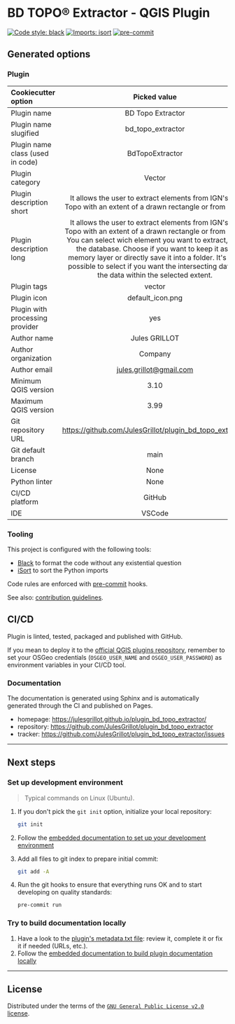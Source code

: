 # BD TOPO® Extractor - QGIS Plugin

[![Code style: black](https://img.shields.io/badge/code%20style-black-000000.svg)](https://github.com/psf/black)
[![Imports: isort](https://img.shields.io/badge/%20imports-isort-%231674b1?style=flat&labelColor=ef8336)](https://pycqa.github.io/isort/)
[![pre-commit](https://img.shields.io/badge/pre--commit-enabled-brightgreen?logo=pre-commit&logoColor=white)](https://github.com/pre-commit/pre-commit)

## Generated options

### Plugin

| Cookiecutter option | Picked value |
| :-- | :--: |
| Plugin name | BD Topo Extractor |
| Plugin name slugified | bd_topo_extractor |
| Plugin name class (used in code) | BdTopoExtractor |
| Plugin category | Vector |
| Plugin description short | It allows the user to extract elements from IGN's BD Topo with an extent of a drawn rectangle or from layer. |
| Plugin description long | It allows the user to extract elements from IGN's BD Topo with an extent of a drawn rectangle or from layer. You can select wich element you want to extract,from the database. Choose if you want to keep it as a memory layer or directly save it into a folder. It's also possible to select if you want the intersecting data or the data within the selected extent. |
| Plugin tags | vector |
| Plugin icon | default_icon.png |
| Plugin with processing provider | yes |
| Author name | Jules GRILLOT |
| Author organization | Company |
| Author email | <jules.grillot@gmail.com> |
| Minimum QGIS version | 3.10 |
| Maximum QGIS version | 3.99 |
| Git repository URL | <https://github.com/JulesGrillot/plugin_bd_topo_extractor> |
| Git default branch | main |
| License | None |
| Python linter | None |
| CI/CD platform | GitHub |
| IDE | VSCode |

### Tooling

This project is configured with the following tools:

- [Black](https://black.readthedocs.io/en/stable/) to format the code without any existential question
- [iSort](https://pycqa.github.io/isort/) to sort the Python imports

Code rules are enforced with [pre-commit](https://pre-commit.com/) hooks.

See also: [contribution guidelines](CONTRIBUTING.md).

## CI/CD

Plugin is linted, tested, packaged and published with GitHub.

If you mean to deploy it to the [official QGIS plugins repository](https://plugins.qgis.org/), remember to set your OSGeo credentials (`OSGEO_USER_NAME` and `OSGEO_USER_PASSWORD`) as environment variables in your CI/CD tool.

### Documentation

The documentation is generated using Sphinx and is automatically generated through the CI and published on Pages.

- homepage: <https://julesgrillot.github.io/plugin_bd_topo_extractor/>
- repository: <https://github.com/JulesGrillot/plugin_bd_topo_extractor>
- tracker: <https://github.com/JulesGrillot/plugin_bd_topo_extractor/issues>

----

## Next steps

### Set up development environment

> Typical commands on Linux (Ubuntu).

1. If you don't pick the `git init` option, initialize your local repository:

    ```sh
    git init
    ```

1. Follow the [embedded documentation to set up your development environment](./docs/development/environment.md)
1. Add all files to git index to prepare initial commit:

    ```sh
    git add -A
    ```

1. Run the git hooks to ensure that everything runs OK and to start developing on quality standards:

    ```sh
    pre-commit run
    ```

### Try to build documentation locally

1. Have a look to the [plugin's metadata.txt file](bd_topo_extractor/metadata.txt): review it, complete it or fix it if needed (URLs, etc.).
1. Follow the [embedded documentation to build plugin documentation locally](./docs/development/environment.md)

----

## License

Distributed under the terms of the [`GNU General Public License v2.0` license](LICENSE).
